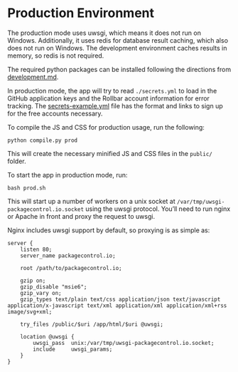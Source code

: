 # Production Environment

The production mode uses uwsgi, which means it does not run on Windows.
Additionally, it uses redis for database result caching, which also does not
run on Windows. The development environment caches results in memory, so
redis is not required.

The required python packages can be installed following the directions from
[development.md](development.md).

In production mode, the app will try to read `./secrets.yml` to load in the
GitHub application keys and the Rollbar account information for error tracking.
The [secrets-example.yml](secrets-example.yml) file has the format and links
to sign up for the free accounts necessary.

To compile the JS and CSS for production usage, run the following:

```
python compile.py prod
```

This will create the necessary minified JS and CSS files in the `public/`
folder.

To start the app in production mode, run:

```
bash prod.sh
```

This will start up a number of workers on a unix socket at
`/var/tmp/uwsgi-packagecontrol.io.socket` using the uwsgi
protocol. You’ll need to run nginx or Apache in front and proxy the
request to uwsgi.

Nginx includes uwsgi support by default, so proxying is as simple as:

```
server {
    listen 80;
    server_name packagecontrol.io;

    root /path/to/packagecontrol.io;

    gzip on;
    gzip_disable "msie6";
    gzip_vary on;
    gzip_types text/plain text/css application/json text/javascript application/x-javascript text/xml application/xml application/xml+rss image/svg+xml;

    try_files /public/$uri /app/html/$uri @uwsgi;

    location @uwsgi {
        uwsgi_pass  unix:/var/tmp/uwsgi-packagecontrol.io.socket;
        include     uwsgi_params;
    }
}
```
